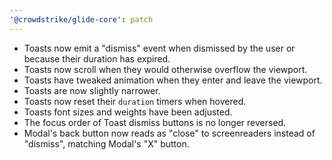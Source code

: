 ```yaml
---
'@crowdstrike/glide-core': patch
---
```


- Toasts now emit a "dismiss" event when dismissed by the user or because their duration has expired.
- Toasts now scroll when they would otherwise overflow the viewport.
- Toasts have tweaked animation when they enter and leave the viewport.
- Toasts are now slightly narrower.
- Toasts now reset their `duration` timers when hovered.
- Toasts font sizes and weights have been adjusted.
- The focus order of Toast dismiss buttons is no longer reversed.
- Modal's back button now reads as "close" to screenreaders instead of "dismiss", matching Modal's "X" button.
